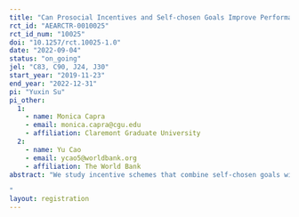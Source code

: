 ```yaml
---
title: "Can Prosocial Incentives and Self-chosen Goals Improve Performance? An Online Real Effort Experiment"
rct_id: "AEARCTR-0010025"
rct_id_num: "10025"
doi: "10.1257/rct.10025-1.0"
date: "2022-09-04"
status: "on_going"
jel: "C83, C90, J24, J30"
start_year: "2019-11-23"
end_year: "2022-12-31"
pi: "Yuxin Su"
pi_other:
  1:
    - name: Monica Capra
    - email: monica.capra@cgu.edu
    - affiliation: Claremont Graduate University
  2:
    - name: Yu Cao
    - email: ycao5@worldbank.org
    - affiliation: The World Bank
abstract: "We study incentive schemes that combine self-chosen goals with prosocial rewards. We design a real-effort task experiment with MTurk workers. Upon achieving self-chosen goals, rewards are paid to the worker in the monetary treatments or to charities in the prosocial treatments. To explore the mechanisms whereby rewards can improve performance with prosocial incentives, we develop a theoretical model with goal dependence and earning reference points. Our results show that when rewards are paid to charities, performance improvements happen through workers setting higher goals. This effect is stronger for those whose interests are matched with the charity’s mission. Our findings have important implications for incentivizing workers in the gig economy.
"
layout: registration
---
```


